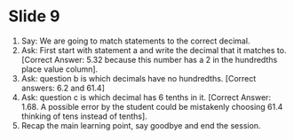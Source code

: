 # Slide 9

1. Say: We are going to match statements to the correct decimal.
2. Ask: First start with statement a and write the decimal that it matches to. [Correct Answer: 5.32 because this number has a 2 in the hundredths place value column].
3. Ask: question b is which decimals have no hundredths. [Correct answers: 6.2 and 61.4]
5. Ask: question c is which decimal has 6 tenths in it. [Correct Answer: 1.68. A possible error by the student could be mistakenly choosing 61.4 thinking of tens instead of tenths].
6. Recap the main learning point, say goodbye and end the session.
